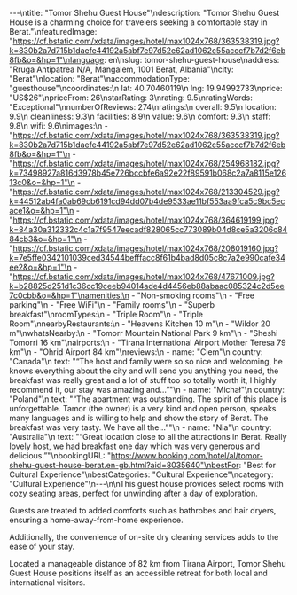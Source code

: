 ---\ntitle: "Tomor Shehu Guest House"\ndescription: "Tomor Shehu Guest House is a charming choice for travelers seeking a comfortable stay in Berat."\nfeaturedImage: "https://cf.bstatic.com/xdata/images/hotel/max1024x768/363538319.jpg?k=830b2a7d715b1daefe44192a5abf7e97d52e62ad1062c55acccf7b7d2f6eb8fb&o=&hp=1"\nlanguage: en\nslug: tomor-shehu-guest-house\naddress: "Rruga Antipatrea N/A, Mangalem, 1001 Berat, Albania"\ncity: "Berat"\nlocation: "Berat"\naccommodationType: "guesthouse"\ncoordinates:\n  lat: 40.70460119\n  lng: 19.94992733\nprice: "US$26"\npriceFrom: 26\nstarRating: 3\nrating: 9.5\nratingWords: "Exceptional"\nnumberOfReviews: 274\nratings:\n  overall: 9.5\n  location: 9.9\n  cleanliness: 9.3\n  facilities: 8.9\n  value: 9.6\n  comfort: 9.3\n  staff: 9.8\n  wifi: 9.6\nimages:\n  - "https://cf.bstatic.com/xdata/images/hotel/max1024x768/363538319.jpg?k=830b2a7d715b1daefe44192a5abf7e97d52e62ad1062c55acccf7b7d2f6eb8fb&o=&hp=1"\n  - "https://cf.bstatic.com/xdata/images/hotel/max1024x768/254968182.jpg?k=73498927a816d3978b45e726bccbfe6a92e22f89591b068c2a7a8115e12613c0&o=&hp=1"\n  - "https://cf.bstatic.com/xdata/images/hotel/max1024x768/213304529.jpg?k=44512ab4fa0ab69cb6191cd94dd07b4de9533ae11bf553aa9fca5c9bc5ecace1&o=&hp=1"\n  - "https://cf.bstatic.com/xdata/images/hotel/max1024x768/364619199.jpg?k=84a30a312332c4c1a7f9547eecadf828065cc773089b04d8ce5a3206c8484cb3&o=&hp=1"\n  - "https://cf.bstatic.com/xdata/images/hotel/max1024x768/208019160.jpg?k=7e5ffe0342101039ced34544befffacc8f61b4bad8d05c8c7a2e990cafe34ee2&o=&hp=1"\n  - "https://cf.bstatic.com/xdata/images/hotel/max1024x768/47671009.jpg?k=b28825d251d1c36cc19ceeb94014ade4d4456eb88abaac085324c2d5ee7c0cbb&o=&hp=1"\namenities:\n  - "Non-smoking rooms"\n  - "Free parking"\n  - "Free WiFi"\n  - "Family rooms"\n  - "Superb breakfast"\nroomTypes:\n  - "Triple Room"\n  - "Triple Room"\nnearbyRestaurants:\n  - "Heavens Kitchen 10 m"\n  - "Wildor 20 m"\nwhatsNearby:\n  - "Tomorr Mountain National Park 9 km"\n  - "Sheshi Tomorri 16 km"\nairports:\n  - "Tirana International Airport Mother Teresa 79 km"\n  - "Ohrid Airport 84 km"\nreviews:\n  - name: "Clem"\n    country: "Canada"\n    text: "“The host and family were so so nice and welcoming, he knows everything about the city and will send you anything you need, the breakfast was really great and a lot of stuff too so totally worth it, I highly recommend it, our stay was amazing and...”"\n  - name: "Michał"\n    country: "Poland"\n    text: "“The apartment was outstanding. The spirit of this place is unforgettable. Tamor (the owner) is a very kind and open person, speaks many languages and is willing to help and show the story of Berat. The breakfast was very tasty. We have all the...”"\n  - name: "Nia"\n    country: "Australia"\n    text: "“Great location close to all the attractions in Berat. Really lovely host, we had breakfast one day which was very generous and delicious.”"\nbookingURL: "https://www.booking.com/hotel/al/tomor-shehu-guest-house-berat.en-gb.html?aid=8035640"\nbestFor: "Best for Cultural Experience"\nbestCategories: "Cultural Experience"\ncategory: "Cultural Experience"\n---\n\nThis guest house provides select rooms with cozy seating areas, perfect for unwinding after a day of exploration. 

Guests are treated to added comforts such as bathrobes and hair dryers, ensuring a home-away-from-home experience. 

Additionally, the convenience of on-site dry cleaning services adds to the ease of your stay. 

Located a manageable distance of 82 km from Tirana Airport, Tomor Shehu Guest House positions itself as an accessible retreat for both local and international visitors.